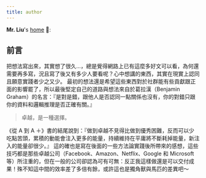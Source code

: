 ```yaml
---
title: author
---
```


**Mr. Liu**'s [home](/) 💖:


## 前言

把想法寫出來，其實想了很久...，總是覺得網路上已有這麼多好文可以看，為何還需要再多寫，況且寫了後又有多少人要看呢？心中想講的東西，其實在現實上認同且願意實踐者少之又少。
最初的想法還是希望這些東西對於社群能有些貢獻跟正面的影響罷了，所以最後堅定自己的道路與想法來自於葛拉漢（Benjamin Graham）的名言：『是對是錯，跟他人是否認同一點關係也沒有，你的對錯只跟你的資料和邏輯推理是否正確有關。』

> 卓越，是一種選擇。

《從 A 到 A ＋》書的結尾說到：『做到卓越不見得比做到優秀困難，反而可以少吃點苦頭，累積的動能會注入更多的能量，持續維持在平庸將不斷耗掉能量，新注入的能量卻很少。』
這的確也是寫在後面的一些方法論實踐後所帶來的感想，這些技巧都是那些卓越公司（Facebook、Amazon、Netflix、Google 和 Microsoft 等）所注重的，但在一般的公司卻認為可有可無：反正我這樣做還是可以交付成果！殊不知這中間的效率差了多倍有餘，或許這也是獨角獸與馬匹的差異吧～